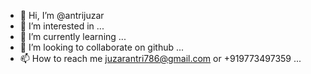 - 👋 Hi, I’m @antrijuzar
- 👀 I’m interested in ...
- 🌱 I’m currently learning ...
- 💞️ I’m looking to collaborate on github ...
- 📫 How to reach me juzarantri786@gmail.com or +919773497359 ...

<!---
antrijuzar/antrijuzar is a ✨ special ✨ repository because its `README.md` (this file) appears on your GitHub profile.
You can click the Preview link to take a look at your changes.
--->
